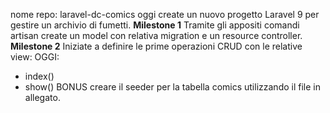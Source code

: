 nome repo: laravel-dc-comics
oggi create un nuovo progetto Laravel 9 per gestire un archivio di fumetti.
**********************Milestone 1**********************
Tramite gli appositi comandi artisan create un model con relativa migration e un resource controller.
**********************Milestone 2**********************
Iniziate a definire le prime operazioni CRUD con le relative view:
OGGI:
- index()
- show()
BONUS creare il seeder per la tabella comics utilizzando il file in allegato.
